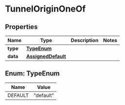 

# TunnelOriginOneOf


## Properties

| Name | Type | Description | Notes |
|------------ | ------------- | ------------- | -------------|
|**type** | [**TypeEnum**](#TypeEnum) |  |  |
|**data** | [**AssignedDefault**](AssignedDefault.md) |  |  |



## Enum: TypeEnum

| Name | Value |
|---- | -----|
| DEFAULT | &quot;default&quot; |



